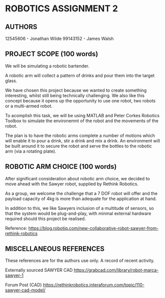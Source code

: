 ROBOTICS ASSIGNMENT 2
==================================

AUTHORS
----------------------------------
12545606 - Jonathan Wilde
99143152 - James Walsh

PROJECT SCOPE (100 words)
----------------------------------
We will be simulating a robotic bartender.

A robotic arm will collect a pattern of drinks and pour them into the target glass.

We have chosen this project because we wanted to create something interesting, whilst still being technically challenging. We also like this concept because it opens up the opportunity to use one robot, two robots or a multi-armed robot.

To acomplish this task, we will be using MATLAB and Peter Corkes Robotics Toolbox to simulate the environemnt of the robot and the movements of the robot.

The plan is to have the robotic arms complete a number of motions which will enable it to pour a drink, stir a drink and mix a drink. An environment will be built around it to secure the robot and serve the bottles to the robotic arm (via a rotating plate).

ROBOTIC ARM CHOICE (100 words)
----------------------------------
After significant consideration about robotic arm choice, we decided to move ahead with the Sawyer robot, supplied by Rethink Robotics.

As a group, we welcome the challenge that a 7 DOF robot will offer and the payload capacity of 4kg is more than adequate for the application at hand. 

In addition to this, we like Sawyers inclusion of a multitude of sensors, so that the system would be plug-and-play, with minmal external hardware required should this project be realised.

Reference:
https://blog.robotiq.com/new-collaborative-robot-sawyer-from-rethink-robotics

MISCELLANEOUS REFERENCES
----------------------------------
These references are for the authors use only. A record of recent activity.

Externally sourced SAWYER CAD
https://grabcad.com/library/robot-marca-sawyer-1

Forum Post (CAD)
https://rethinkrobotics.interaforum.com/topic/110-sawyer-cad-model/
